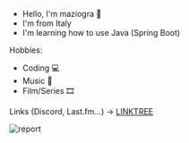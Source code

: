 - Hello, I'm maziogra 👋
- I'm from Italy
- I'm learning how to use Java (Spring Boot)

Hobbies:
- Coding 💻
- Music 🎵
- Film/Series 🎞️

Links (Discord, Last.fm...) -> [LINKTREE](https://linktr.ee/maziogra)


![report](https://wakatime.com/share/@maziogra/0cc97dc4-d94d-444c-8f41-5d3f12e69d83.svg)

